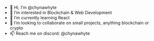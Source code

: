 - 👋 Hi, I’m @chynawhyte
- 👀 I’m interested in Blockchain & Web Development
- 🌱 I’m currently learning React
- 💞️ I’m looking to collaborate on small projects, anything blockchain or crypto
- 📫 Reach me on discord: @chynawhyte

<!---
aoifemccoy/aoifemccoy is a ✨ special ✨ repository because its `README.md` (this file) appears on your GitHub profile.
You can click the Preview link to take a look at your changes.
--->
